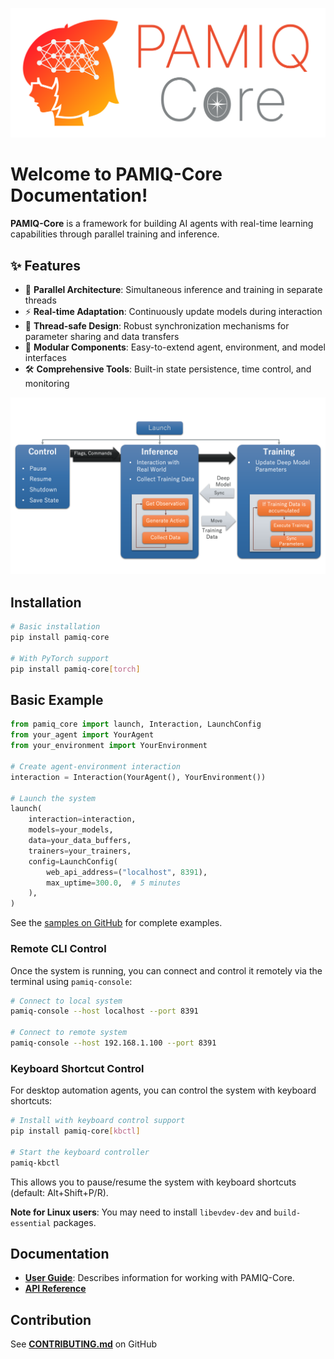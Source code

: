 ![logo](./images/logo.svg)

# Welcome to PAMIQ-Core Documentation!

**PAMIQ-Core** is a framework for building AI agents with real-time learning capabilities through parallel training and inference.

## ✨ Features

- 🔄 **Parallel Architecture**: Simultaneous inference and training in separate threads
- ⚡ **Real-time Adaptation**: Continuously update models during interaction
- 🧵 **Thread-safe Design**: Robust synchronization mechanisms for parameter sharing and data transfers
- 🔌 **Modular Components**: Easy-to-extend agent, environment, and model interfaces
- 🛠️ **Comprehensive Tools**: Built-in state persistence, time control, and monitoring

![System Architecture](images/system-architecture.png)

## Installation

```bash
# Basic installation
pip install pamiq-core

# With PyTorch support
pip install pamiq-core[torch]
```

## Basic Example

```python
from pamiq_core import launch, Interaction, LaunchConfig
from your_agent import YourAgent
from your_environment import YourEnvironment

# Create agent-environment interaction
interaction = Interaction(YourAgent(), YourEnvironment())

# Launch the system
launch(
    interaction=interaction,
    models=your_models,
    data=your_data_buffers,
    trainers=your_trainers,
    config=LaunchConfig(
        web_api_address=("localhost", 8391),
        max_uptime=300.0,  # 5 minutes
    ),
)
```

See the [samples on GitHub](https://github.com/MLShukai/pamiq-core/tree/main/samples) for complete examples.

### Remote CLI Control

Once the system is running, you can connect and control it remotely via the terminal using `pamiq-console`:

```bash
# Connect to local system
pamiq-console --host localhost --port 8391

# Connect to remote system
pamiq-console --host 192.168.1.100 --port 8391
```

### Keyboard Shortcut Control

For desktop automation agents, you can control the system with keyboard shortcuts:

```bash
# Install with keyboard control support
pip install pamiq-core[kbctl]

# Start the keyboard controller
pamiq-kbctl
```

This allows you to pause/resume the system with keyboard shortcuts (default: Alt+Shift+P/R).

**Note for Linux users**: You may need to install `libevdev-dev` and `build-essential` packages.

## Documentation

- [**User Guide**](./user-guide/index.md): Describes information for working with PAMIQ-Core.
- [**API Reference**](./api/launch.md)

## Contribution

See [**CONTRIBUTING.md**](https://github.com/MLShukai/pamiq-core/blob/main/CONTRIBUTING.md) on GitHub

